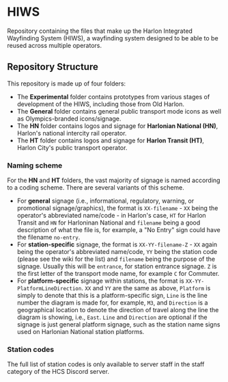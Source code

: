 # HIWS
Repository containing the files that make up the Harlon Integrated Wayfinding System (HIWS), a wayfinding system designed to be able to be reused across multiple operators.

## Repository Structure
This repository is made up of four folders:
* The **Experimental** folder contains prototypes from various stages of development of the HIWS, including those from Old Harlon.
* The **General** folder contains general public transport mode icons as well as Olympics-branded icons/signage.
* The **HN** folder contains logos and signage for **Harlonian National (HN)**, Harlon's national intercity rail operator.
* The **HT** folder contains logos and signage for **Harlon Transit (HT)**, Harlon City's public transport operator.

### Naming scheme
For the **HN** and **HT** folders, the vast majority of signage is named according to a coding scheme. There are several variants of this scheme.
* For **general** signage (i.e., informational, regulatory, warning, or promotional signage/graphics), the format is `XX-filename` - `XX` being the operator's abbreviated name/code - in Harlon's case, `HT` for Harlon Transit and `HN` for Harloninan National and `filename` being a good description of what the file is, for example, a "No Entry" sign could have the filename  `no-entry`.
* For **station-specific** signage, the format is `XX-YY-filename-Z` - `XX` again being the operator's abbreviated name/code, `YY` being the station code (please see the wiki for the list) and `filename` being the purpose of the signage. Usually this will be `entrance`, for station entrance signage. `Z` is the first letter of the transport mode name, for example `C` for Commuter.
* For **platform-specific** signage within stations, the format is `XX-YY-PlatformLineDirection`. `XX` and `YY` are the same as above, `Platform` is simply to denote that this is a platform-specific sign, `Line` is the line number the diagram is made for, for example, `M3`, and `Direction` is a geographical location to denote the direction of travel along the line the diagram is showing, i.e., `East`. `Line` and `Direction` are optional if the signage is just general platform signage, such as the station name signs used on Harlonian National station platforms.

### Station codes
The full list of station codes is only available to server staff in the staff category of the HCS Discord server.
